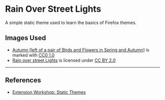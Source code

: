 # Rain Over Street Lights

A simple static theme used to learn the basics of Firefox themes.

## Images Used

- [Autumn \[left of a pair of Birds and Flowers in Spring and Autumn\]](https://openverse.org/image/e8d66666-8a2b-4d44-8aea-1cd78b955628?q=autumn)
  is marked with [CC0 1.0](https://creativecommons.org/publicdomain/zero/1.0)
- [Rain over street Lights](https://www.flickr.com/photos/49372312@N00/500251940)
  is licensed under [CC BY 2.0](https://creativecommons.org/licenses/by/2.0/)

---

## References

- [Extension Workshop: Static Themes](https://extensionworkshop.com/documentation/themes/static-themes/)
